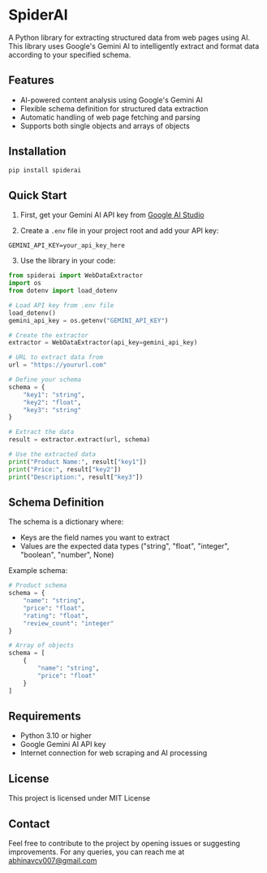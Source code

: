 # SpiderAI

A Python library for extracting structured data from web pages using AI. This library uses Google's Gemini AI to intelligently extract and format data according to your specified schema.

## Features

- AI-powered content analysis using Google's Gemini AI
- Flexible schema definition for structured data extraction
- Automatic handling of web page fetching and parsing
- Supports both single objects and arrays of objects

## Installation

```bash
pip install spiderai
```

## Quick Start

1. First, get your Gemini AI API key from [Google AI Studio](https://makersuite.google.com/app/apikey)

2. Create a `.env` file in your project root and add your API key:

```
GEMINI_API_KEY=your_api_key_here
```

3. Use the library in your code:

```python
from spiderai import WebDataExtractor
import os
from dotenv import load_dotenv

# Load API key from .env file
load_dotenv()
gemini_api_key = os.getenv("GEMINI_API_KEY")

# Create the extractor
extractor = WebDataExtractor(api_key=gemini_api_key)

# URL to extract data from
url = "https://yoururl.com"

# Define your schema
schema = {
    "key1": "string",
    "key2": "float",
    "key3": "string"
}

# Extract the data
result = extractor.extract(url, schema)

# Use the extracted data
print("Product Name:", result["key1"])
print("Price:", result["key2"])
print("Description:", result["key3"])
```

## Schema Definition

The schema is a dictionary where:
- Keys are the field names you want to extract
- Values are the expected data types ("string", "float", "integer", "boolean", "number", None)

Example schema:

```python
# Product schema
schema = {
    "name": "string",
    "price": "float",
    "rating": "float",
    "review_count": "integer"
}

# Array of objects
schema = [
    {
        "name": "string",
        "price": "float"
    }
]
```

## Requirements

- Python 3.10 or higher
- Google Gemini AI API key
- Internet connection for web scraping and AI processing


## License

This project is licensed under MIT License

## Contact

Feel free to contribute to the project by opening issues or suggesting improvements. For any queries, you can reach me at abhinavcv007@gmail.com